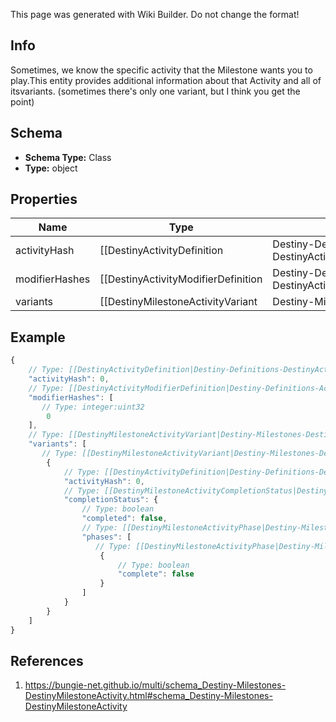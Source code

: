 <span class="wiki-builder">This page was generated with Wiki Builder. Do not change the format!</span>

## Info
Sometimes, we know the specific activity that the Milestone wants you to play.This entity provides additional information about that Activity and all of itsvariants.  (sometimes there's only one variant, but I think you get the point)

## Schema
* **Schema Type:** Class
* **Type:** object

## Properties
Name | Type | Description
---- | ---- | -----------
activityHash | [[DestinyActivityDefinition|Destiny-Definitions-DestinyActivityDefinition]]:ManifestDefinition:integer:uint32 | The hash of an arbitrarily chosen variant of this activity.  We'll go ahead andcall that the &quot;canonical&quot; activity, because if you're using this value you shouldonly use it for properties that are common across the variants: things like thename of the activity, it's location, etc...Use this hash to look up the DestinyActivityDefinition of this activity for rendering data.
modifierHashes | [[DestinyActivityModifierDefinition|Destiny-Definitions-ActivityModifiers-DestinyActivityModifierDefinition]]:ManifestDefinition:integer:uint32[] | If the activity has modifiers, this will be the list of modifiers that all variantshave in common.  Perform lookups againstDestinyActivityModifierDefinition which defines the modifier being applied to getat the modifier data.Note that, in the DestiyActivityDefinition, you will see many more modifiers than thisbeing referred to: those are all *possible* modifiers for the activity, not the active ones.Use only the active ones to match what's really live.
variants | [[DestinyMilestoneActivityVariant|Destiny-Milestones-DestinyMilestoneActivityVariant]][] | If you want more than just name/location/etc... you're going to have to dig intoand show the variants of the conceptual activity.  These will differ in seeminglyarbitrary ways, like difficulty level and modifiers applied.  Show it in whateverway tickles your fancy.

## Example
```javascript
{
    // Type: [[DestinyActivityDefinition|Destiny-Definitions-DestinyActivityDefinition]]:ManifestDefinition:integer:uint32
    "activityHash": 0,
    // Type: [[DestinyActivityModifierDefinition|Destiny-Definitions-ActivityModifiers-DestinyActivityModifierDefinition]]:ManifestDefinition:integer:uint32[]
    "modifierHashes": [
       // Type: integer:uint32
        0
    ],
    // Type: [[DestinyMilestoneActivityVariant|Destiny-Milestones-DestinyMilestoneActivityVariant]][]
    "variants": [
       // Type: [[DestinyMilestoneActivityVariant|Destiny-Milestones-DestinyMilestoneActivityVariant]]
        {
            // Type: [[DestinyActivityDefinition|Destiny-Definitions-DestinyActivityDefinition]]:ManifestDefinition:integer:uint32
            "activityHash": 0,
            // Type: [[DestinyMilestoneActivityCompletionStatus|Destiny-Milestones-DestinyMilestoneActivityCompletionStatus]]
            "completionStatus": {
                // Type: boolean
                "completed": false,
                // Type: [[DestinyMilestoneActivityPhase|Destiny-Milestones-DestinyMilestoneActivityPhase]][]
                "phases": [
                   // Type: [[DestinyMilestoneActivityPhase|Destiny-Milestones-DestinyMilestoneActivityPhase]]
                    {
                        // Type: boolean
                        "complete": false
                    }
                ]
            }
        }
    ]
}

```

## References
1. https://bungie-net.github.io/multi/schema_Destiny-Milestones-DestinyMilestoneActivity.html#schema_Destiny-Milestones-DestinyMilestoneActivity
